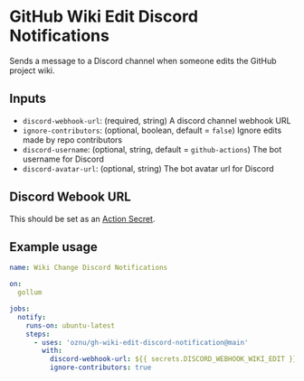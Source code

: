 # GitHub Wiki Edit Discord Notifications

Sends a message to a Discord channel when someone edits the GitHub project wiki.

## Inputs

* `discord-webhook-url`: (required, string) A discord channel webhook URL 
* `ignore-contributors`: (optional, boolean, default = `false`) Ignore edits made by repo contributors
* `discord-username`: (optional, string, default = `github-actions`) The bot username for Discord
* `discord-avatar-url`: (optional, string) The bot avatar url for Discord

## Discord Webook URL

This should be set as an [Action Secret](https://docs.github.com/en/rest/actions/secrets).

## Example usage

```yml
name: Wiki Change Discord Notifications

on:
  gollum

jobs:
  notify:
    runs-on: ubuntu-latest
    steps:
      - uses: 'oznu/gh-wiki-edit-discord-notification@main'
        with:
          discord-webhook-url: ${{ secrets.DISCORD_WEBHOOK_WIKI_EDIT }}
          ignore-contributors: true
```